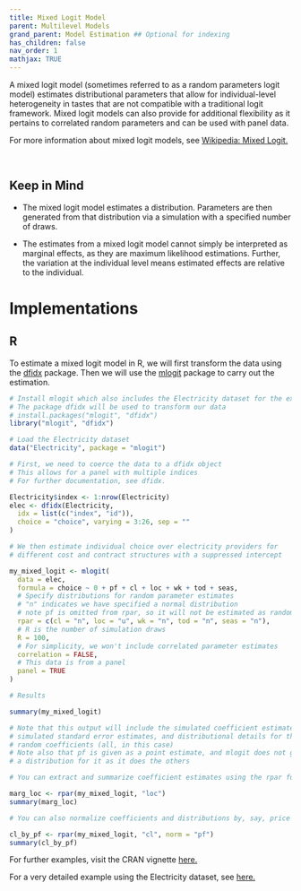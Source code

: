 ```yaml
---
title: Mixed Logit Model
parent: Multilevel Models
grand_parent: Model Estimation ## Optional for indexing
has_children: false
nav_order: 1
mathjax: TRUE
---
```


A mixed logit model (sometimes referred to as a random parameters logit model) estimates distributional parameters that allow for individual-level heterogeneity in tastes that are not compatible with a traditional logit framework.  Mixed logit models can also provide for additional flexibility as it pertains to correlated random parameters and can be used with panel data.

For more information about mixed logit models, see [Wikipedia: Mixed Logit.](https://en.wikipedia.org/wiki/Mixed_logit)

<br>

## Keep in Mind
- The mixed logit model estimates a distribution.  Parameters are then generated from that distribution via a simulation with a specified number of draws.

- The estimates from a mixed logit model cannot simply be interpreted as marginal effects, as they are maximum likelihood estimations.  Further, the variation at the individual level means estimated effects are relative to the individual.

# Implementations

## R

To estimate a mixed logit model in R, we will first transform the data using the [dfidx](https://cran.r-project.org/web/packages/dfidx/index.html) package.  Then we will use the [mlogit](https://cran.r-project.org/web/packages/mlogit/) package to carry out the estimation.


```r
# Install mlogit which also includes the Electricity dataset for the example.
# The package dfidx will be used to transform our data
# install.packages("mlogit", "dfidx")
library("mlogit", "dfidx")

# Load the Electricity dataset
data("Electricity", package = "mlogit")

# First, we need to coerce the data to a dfidx object
# This allows for a panel with multiple indices
# For further documentation, see dfidx.

Electricity$index <- 1:nrow(Electricity)
elec <- dfidx(Electricity,
  idx = list(c("index", "id")),
  choice = "choice", varying = 3:26, sep = ""
)

# We then estimate individual choice over electricity providers for
# different cost and contract structures with a suppressed intercept

my_mixed_logit <- mlogit(
  data = elec,
  formula = choice ~ 0 + pf + cl + loc + wk + tod + seas,
  # Specify distributions for random parameter estimates
  # "n" indicates we have specified a normal distribution
  # note pf is omitted from rpar, so it will not be estimated as random
  rpar = c(cl = "n", loc = "u", wk = "n", tod = "n", seas = "n"),
  # R is the number of simulation draws
  R = 100,
  # For simplicity, we won't include correlated parameter estimates
  correlation = FALSE,
  # This data is from a panel
  panel = TRUE
)

# Results

summary(my_mixed_logit)

# Note that this output will include the simulated coefficient estimates,
# simulated standard error estimates, and distributional details for the
# random coefficients (all, in this case)
# Note also that pf is given as a point estimate, and mlogit does not generate
# a distribution for it as it does the others

# You can extract and summarize coefficient estimates using the rpar function

marg_loc <- rpar(my_mixed_logit, "loc")
summary(marg_loc)

# You can also normalize coefficients and distributions by, say, price

cl_by_pf <- rpar(my_mixed_logit, "cl", norm = "pf")
summary(cl_by_pf)
```

For further examples, visit the CRAN vignette [here.](https://cran.r-project.org/web/packages/mlogit/vignettes/c5.mxl.html)

For a very detailed example using the Electricity dataset, see [here.](https://cran.r-project.org/web/packages/mlogit/vignettes/e3mxlogit.html)

